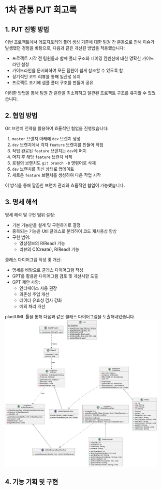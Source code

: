 # 1차 관통 PJT 회고록

## 1. PJT 진행 방법

이번 프로젝트에서 레포지토리의 폴더 생성 기준에 대한 팀원 간 혼동으로 인해 이슈가 발생했던 경험을 바탕으로, 다음과 같은 개선된 방법을 적용했습니다:

- 프로젝트 시작 전 팀원들과 함께 폴더 구조와 네이밍 컨벤션에 대한 명확한 가이드라인 설정
- 가이드라인을 문서화하여 모든 팀원이 쉽게 참조할 수 있도록 함
- 정기적인 코드 리뷰를 통해 일관성 유지
- 프로젝트 초기에 샘플 폴더 구조를 만들어 공유

이러한 방법을 통해 팀원 간 혼란을 최소화하고 일관된 프로젝트 구조를 유지할 수 있었습니다.

## 2. 협업 방법

Git 브랜치 전략을 활용하여 효율적인 협업을 진행했습니다:

1. `master` 브랜치 아래에 `dev` 브랜치 생성
2. `dev` 브랜치에서 각자 `feature` 브랜치를 만들어 작업
3. 작업 완료된 `feature` 브랜치는 `dev`에 머지
4. 머지 후 해당 `feature` 브랜치 삭제
5. 로컬의 브랜치도 `git branch -D` 명령어로 삭제
6. `dev` 브랜치를 최신 상태로 업데이트
7. 새로운 `feature` 브랜치를 생성하여 다음 작업 시작

이 방식을 통해 깔끔한 브랜치 관리와 효율적인 협업이 가능했습니다.

## 3. 명세 해석

명세 해석 및 구현 범위 설정:

- 기본 기능만을 설계 및 구현하기로 결정
- 중복되는 기능을 Util 클래스로 분리하여 코드 재사용성 향상
- 구현 범위:
  - 영상정보의 R(Read) 기능
  - 리뷰의 C(Create), R(Read) 기능

클래스 다이어그램 작성 및 개선:

- 명세를 바탕으로 클래스 다이어그램 작성
- GPT를 활용한 다이어그램 검토 및 개선사항 도출
- GPT 제안 사항:
  - 인터페이스 사용 권장
  - 의존성 주입 개선
  - 데이터 유효성 검사 강화
  - 예외 처리 개선

plantUML 툴을 통해 다음과 같은 클래스 다이어그램을 도출해내었습니다.
![diagram](./diagram.png)

## 4. 기능 기획 및 구현
